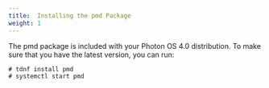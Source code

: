 ```yaml
---
title:  Installing the pmd Package
weight: 1
---
```


The pmd package is included with your Photon OS 4.0 distribution. To make sure that you have the latest version, you can run:
~~~~
# tdnf install pmd
# systemctl start pmd
~~~~